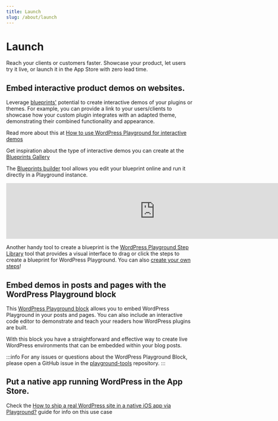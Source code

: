 ```yaml
---
title: Launch
slug: /about/launch
---
```


# Launch

Reach your clients or customers faster. Showcase your product, let users try it live, or launch it in the App Store with zero lead time.

## Embed interactive product demos on websites.

Leverage [blueprints'](/blueprints) potential to create interactive demos of your plugins or themes. For example, you can provide a link to your users/clients to showcase how your custom plugin integrates with an adapted theme, demonstrating their combined functionality and appearance.

Read more about this at [How to use WordPress Playground for interactive demos](https://developer.wordpress.org/news/2024/04/25/how-to-use-wordpress-playground-for-interactive-demos/)

Get inspiration about the type of interactive demos you can create at the [Blueprints Gallery](https://github.com/WordPress/blueprints/blob/trunk/GALLERY.md)

The [Blueprints builder](https://playground.wordpress.net/builder/builder.html) tool allows you edit your blueprint online and run it directly in a Playground instance.

<iframe width="800" src="https://www.youtube.com/embed/lQzozsoJ3aY" frameborder="0" allow="accelerometer; autoplay; clipboard-write; encrypted-media; gyroscope; picture-in-picture" allowfullscreen></iframe>

<p></p>

Another handy tool to create a blueprint is the [WordPress Playground Step Library](https://akirk.github.io/playground-step-library/#) tool that provides a visual interface to drag or click the steps to create a blueprint for WordPress Playground. You can also [create your own steps](https://github.com/akirk/playground-step-library/#contributing)!

## Embed demos in posts and pages with the WordPress Playground block

This [WordPress Playground block](https://wordpress.org/plugins/interactive-code-block/) allows you to embed WordPress Playground in your posts and pages. You can also include an interactive code editor to demonstrate and teach your readers how WordPress plugins are built.

With this block you have a straightforward and effective way to create live WordPress environments that can be embedded within your blog posts.

:::info
For any issues or questions about the WordPress Playground Block, please open a GitHub issue in the [playground-tools](https://github.com/WordPress/playground-tools) repository.
:::

## Put a native app running WordPress in the App Store.

Check the [How to ship a real WordPress site in a native iOS app via Playground?](../guides/wordpress-native-ios-app) guide for info on this use case
